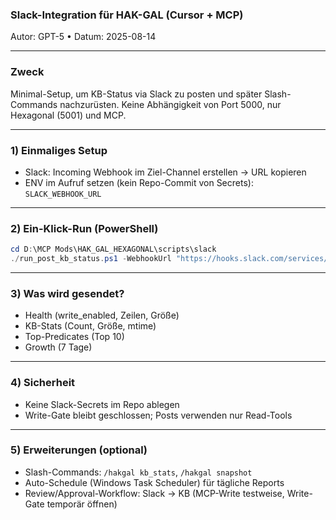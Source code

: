 ### Slack-Integration für HAK-GAL (Cursor + MCP)

Autor: GPT-5 • Datum: 2025-08-14

---

### Zweck
Minimal-Setup, um KB-Status via Slack zu posten und später Slash-Commands nachzurüsten. Keine Abhängigkeit von Port 5000, nur Hexagonal (5001) und MCP.

---

### 1) Einmaliges Setup
- Slack: Incoming Webhook im Ziel-Channel erstellen → URL kopieren
- ENV im Aufruf setzen (kein Repo-Commit von Secrets): `SLACK_WEBHOOK_URL`

---

### 2) Ein-Klick-Run (PowerShell)
```powershell
cd D:\MCP Mods\HAK_GAL_HEXAGONAL\scripts\slack
./run_post_kb_status.ps1 -WebhookUrl "https://hooks.slack.com/services/XXX/YYY/ZZZ"
```

---

### 3) Was wird gesendet?
- Health (write_enabled, Zeilen, Größe)
- KB-Stats (Count, Größe, mtime)
- Top-Predicates (Top 10)
- Growth (7 Tage)

---

### 4) Sicherheit
- Keine Slack-Secrets im Repo ablegen
- Write-Gate bleibt geschlossen; Posts verwenden nur Read-Tools

---

### 5) Erweiterungen (optional)
- Slash-Commands: `/hakgal kb_stats`, `/hakgal snapshot`
- Auto-Schedule (Windows Task Scheduler) für tägliche Reports
- Review/Approval-Workflow: Slack → KB (MCP-Write testweise, Write-Gate temporär öffnen)


